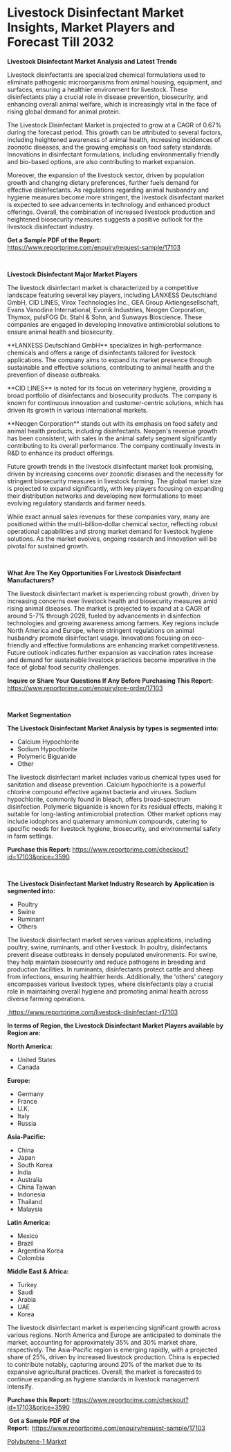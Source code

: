 <p><h1>Livestock Disinfectant Market Insights, Market Players and Forecast Till 2032</h1></p><p><strong>Livestock Disinfectant Market Analysis and Latest Trends</strong></p>
<p><p>Livestock disinfectants are specialized chemical formulations used to eliminate pathogenic microorganisms from animal housing, equipment, and surfaces, ensuring a healthier environment for livestock. These disinfectants play a crucial role in disease prevention, biosecurity, and enhancing overall animal welfare, which is increasingly vital in the face of rising global demand for animal protein.</p><p>The Livestock Disinfectant Market is projected to grow at a CAGR of 0.67% during the forecast period. This growth can be attributed to several factors, including heightened awareness of animal health, increasing incidences of zoonotic diseases, and the growing emphasis on food safety standards. Innovations in disinfectant formulations, including environmentally friendly and bio-based options, are also contributing to market expansion.</p><p>Moreover, the expansion of the livestock sector, driven by population growth and changing dietary preferences, further fuels demand for effective disinfectants. As regulations regarding animal husbandry and hygiene measures become more stringent, the livestock disinfectant market is expected to see advancements in technology and enhanced product offerings. Overall, the combination of increased livestock production and heightened biosecurity measures suggests a positive outlook for the livestock disinfectant industry.</p></p>
<p><strong>Get a Sample PDF of the Report:&nbsp;</strong> <a href="https://www.reportprime.com/enquiry/request-sample/17103?utm_campaign=3536&utm_medium=2&utm_source=Github&utm_content=ia&utm_term=18032025&utm_id=livestock-disinfectant">https://www.reportprime.com/enquiry/request-sample/17103</a></p>
<p>&nbsp;</p>
<p><strong>Livestock Disinfectant Major Market Players</strong></p>
<p><p>The livestock disinfectant market is characterized by a competitive landscape featuring several key players, including LANXESS Deutschland GmbH, CID LINES, Virox Technologies Inc., GEA Group Aktiengesellschaft, Evans Vanodine International, Evonik Industries, Neogen Corporation, Thymox, pulsFOG Dr. Stahl & Sohn, and Sunways Bioscience. These companies are engaged in developing innovative antimicrobial solutions to ensure animal health and biosecurity.</p><p>**LANXESS Deutschland GmbH** specializes in high-performance chemicals and offers a range of disinfectants tailored for livestock applications. The company aims to expand its market presence through sustainable and effective solutions, contributing to animal health and the prevention of disease outbreaks.</p><p>**CID LINES** is noted for its focus on veterinary hygiene, providing a broad portfolio of disinfectants and biosecurity products. The company is known for continuous innovation and customer-centric solutions, which has driven its growth in various international markets.</p><p>**Neogen Corporation** stands out with its emphasis on food safety and animal health products, including disinfectants. Neogen's revenue growth has been consistent, with sales in the animal safety segment significantly contributing to its overall performance. The company continually invests in R&D to enhance its product offerings.</p><p>Future growth trends in the livestock disinfectant market look promising, driven by increasing concerns over zoonotic diseases and the necessity for stringent biosecurity measures in livestock farming. The global market size is projected to expand significantly, with key players focusing on expanding their distribution networks and developing new formulations to meet evolving regulatory standards and farmer needs. </p><p>While exact annual sales revenues for these companies vary, many are positioned within the multi-billion-dollar chemical sector, reflecting robust operational capabilities and strong market demand for livestock hygiene solutions. As the market evolves, ongoing research and innovation will be pivotal for sustained growth.</p></p>
<p>&nbsp;</p>
<p><strong>What Are The Key Opportunities For Livestock Disinfectant Manufacturers?</strong></p>
<p><p>The livestock disinfectant market is experiencing robust growth, driven by increasing concerns over livestock health and biosecurity measures amid rising animal diseases. The market is projected to expand at a CAGR of around 5-7% through 2028, fueled by advancements in disinfection technologies and growing awareness among farmers. Key regions include North America and Europe, where stringent regulations on animal husbandry promote disinfectant usage. Innovations focusing on eco-friendly and effective formulations are enhancing market competitiveness. Future outlook indicates further expansion as vaccination rates increase and demand for sustainable livestock practices become imperative in the face of global food security challenges.</p></p>
<p><strong>Inquire or Share Your Questions If Any Before Purchasing This Report:</strong> <a href="https://www.reportprime.com/enquiry/pre-order/17103?utm_campaign=3536&utm_medium=2&utm_source=Github&utm_content=ia&utm_term=18032025&utm_id=livestock-disinfectant">https://www.reportprime.com/enquiry/pre-order/17103</a></p>
<p>&nbsp;</p>
<p><strong>Market Segmentation</strong></p>
<p><strong>The Livestock Disinfectant Market Analysis by types is segmented into:</strong></p>
<p><ul><li>Calcium Hypochlorite</li><li>Sodium Hypochlorite</li><li>Polymeric Biguanide</li><li>Other</li></ul></p>
<p><p>The livestock disinfectant market includes various chemical types used for sanitation and disease prevention. Calcium hypochlorite is a powerful chlorine compound effective against bacteria and viruses. Sodium hypochlorite, commonly found in bleach, offers broad-spectrum disinfection. Polymeric biguanide is known for its residual effects, making it suitable for long-lasting antimicrobial protection. Other market options may include iodophors and quaternary ammonium compounds, catering to specific needs for livestock hygiene, biosecurity, and environmental safety in farm settings.</p></p>
<p><strong>Purchase this Report:&nbsp;</strong><a href="https://www.reportprime.com/checkout?id=17103&price=3590&utm_campaign=3536&utm_medium=2&utm_source=Github&utm_content=ia&utm_term=18032025&utm_id=livestock-disinfectant">https://www.reportprime.com/checkout?id=17103&price=3590</a></p>
<p>&nbsp;</p>
<p><strong>The Livestock Disinfectant Market Industry Research by Application is segmented into:</strong></p>
<p><ul><li>Poultry</li><li>Swine</li><li>Ruminant</li><li>Others</li></ul></p>
<p><p>The livestock disinfectant market serves various applications, including poultry, swine, ruminants, and other livestock. In poultry, disinfectants prevent disease outbreaks in densely populated environments. For swine, they help maintain biosecurity and reduce pathogens in breeding and production facilities. In ruminants, disinfectants protect cattle and sheep from infections, ensuring healthier herds. Additionally, the 'others' category encompasses various livestock types, where disinfectants play a crucial role in maintaining overall hygiene and promoting animal health across diverse farming operations.</p></p>
<p><a href="https://www.reportprime.com/livestock-disinfectant-r17103?utm_campaign=3536&utm_medium=2&utm_source=Github&utm_content=ia&utm_term=18032025&utm_id=livestock-disinfectant">&nbsp;https://www.reportprime.com/livestock-disinfectant-r17103</a></p>
<p><strong>In terms of Region, the Livestock Disinfectant Market Players available by Region are:</strong></p>
<p>
    <p> <strong> North America: </strong>
        <ul>
            <li>United States</li>
            <li>Canada</li>
        </ul>
        </p> 
    <p> <strong> Europe: </strong>
        <ul>
            <li>Germany</li>
            <li>France</li>
            <li>U.K.</li>
            <li>Italy</li>
            <li>Russia</li>
        </ul>
        </p> 
    <p> <strong> Asia-Pacific: </strong>
        <ul>
            <li>China</li>
            <li>Japan</li>
            <li>South Korea</li>
            <li>India</li>
            <li>Australia</li>
            <li>China Taiwan</li>
            <li>Indonesia</li>
            <li>Thailand</li>
            <li>Malaysia</li>
        </ul>
        </p> 
    <p> <strong> Latin America: </strong>
        <ul>
            <li>Mexico</li>
            <li>Brazil</li>
            <li>Argentina Korea</li>
            <li>Colombia</li>
        </ul>
        </p> 
    <p> <strong> Middle East & Africa: </strong>
        <ul>
            <li>Turkey</li>
            <li>Saudi</li>
            <li>Arabia</li>
            <li>UAE</li>
            <li>Korea</li>
        </ul>
    </p>
    </p>
<p><p>The livestock disinfectant market is experiencing significant growth across various regions. North America and Europe are anticipated to dominate the market, accounting for approximately 35% and 30% market share, respectively. The Asia-Pacific region is emerging rapidly, with a projected share of 25%, driven by increased livestock production. China is expected to contribute notably, capturing around 20% of the market due to its expansive agricultural practices. Overall, the market is forecasted to continue expanding as hygiene standards in livestock management intensify.</p></p>
<p><strong>Purchase this Report: </strong><a href="https://www.reportprime.com/checkout?id=17103&price=3590&utm_campaign=3536&utm_medium=2&utm_source=Github&utm_content=ia&utm_term=18032025&utm_id=livestock-disinfectant">https://www.reportprime.com/checkout?id=17103&price=3590</a></p>
<p>&nbsp;<strong>Get a Sample PDF of the Report:&nbsp;&nbsp;</strong><a href="https://www.reportprime.com/enquiry/request-sample/17103?utm_campaign=3536&utm_medium=2&utm_source=Github&utm_content=ia&utm_term=18032025&utm_id=livestock-disinfectant">https://www.reportprime.com/enquiry/request-sample/17103</a></p>
<p><strong></strong></p>
<p><p><a href="https://github.com/mudgeadamsvx/Market-Research-Report-List-1/blob/main/polybutene-1-market.md?utm_campaign=3536&utm_medium=2&utm_source=Github&utm_content=ia&utm_term=18032025&utm_id=livestock-disinfectant">Polybutene-1 Market</a></p></p>